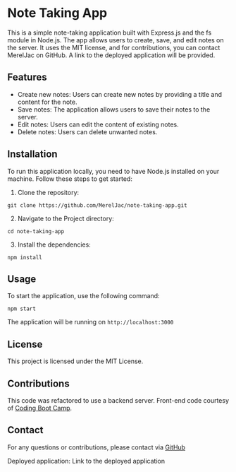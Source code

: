 # Note Taking App

This is a simple note-taking application built with Express.js and the fs module in Node.js. The app allows users to create, save, and edit notes on the server. It uses the MIT license, and for contributions, you can contact MerelJac on GitHub. A link to the deployed application will be provided.

## Features

- Create new notes: Users can create new notes by providing a title and content for the note.
- Save notes: The application allows users to save their notes to the server.
- Edit notes: Users can edit the content of existing notes.
- Delete notes: Users can delete unwanted notes.

## Installation

To run this application locally, you need to have Node.js installed on your machine. Follow these steps to get started:

1. Clone the repository:

```shell
git clone https://github.com/MerelJac/note-taking-app.git
```

2. Navigate to the Project directory:

```shell
cd note-taking-app
```

3. Install the dependencies:

```shell
npm install
```

## Usage
To start the application, use the following command:

```shell
npm start
```
The application will be running on `http://localhost:3000`

## License
This project is licensed under the MIT License.

## Contributions
This code was refactored to use a backend server. Front-end code courtesy of [Coding Boot Camp](https://github.com/coding-boot-camp/miniature-eureka).
## Contact

For any questions or contributions, please contact via [GitHub](https://github.com/MerelJac)

Deployed application: Link to the deployed application